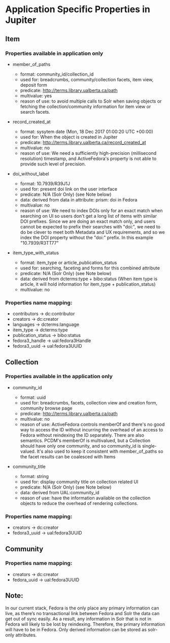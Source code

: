# Application Specific Properties in Jupiter

## Item

### Properties available in application only

- member_of_paths
  - format: community_id/collection_id
  - used for: breadcrumbs, community/collection facets, item view, deposit form
  - predicate: http://terms.library.ualberta.ca/path
  - multivalue: yes
  - reason of use: to avoid multiple calls to Solr when saving objects or fetching the collection/community information for item view or search facets. 

- record_created_at
  - format: sysytem date (Mon, 18 Dec 2017 01:00:20 UTC +00:00)
  - used for: When the object is created in Jupiter
  - predicate: http://terms.library.ualberta.ca/record_created_at
  - multivalue: no
  - reason of use: We need a sufficiently high-precision (millisecond resolution) timestamp, and ActiveFedora's property is not able to provide such level of precision. 

- doi_without_label
  - format: 10.7939/R39J1J
  - used for: present doi link on the user interface
  - predicate: N/A (Solr Only) (see Note below)
  - data: derived from data in attribute: prism: doi in Fedora
  - multivalue: no
  - reason of use: We need to index DOIs only for an exact match when searching on UI so users don't get a long list of items with similar DOI prefixes. Since we are doing an exact match only, and users cannot be expected to prefix their searches with "doi:", we need to do be clever to meet both Metadata and UX requirements, and so we index the DOI property without the "doi:" prefix. In this example "10.7939/R3TT77"
 
- item_type_with_status
  - format: item_type or article_publication_status 
  - used for: searching, faceting and forms for this combined attribute
  - predicate: N/A (Solr Only) (see Note below)
  - data: derived from dcterms:type + bibo:status (When item type is article, it will hold information for item_type + publication_status)
  - multivalue: no 

### Properties name mapping:
- contributors -> dc:contributor
- creators -> dc:creator
- languages -> dcterms:language
- item_type -> dcterms:type
- publication_status -> bibo:status
- fedora3_handle -> ual:fedora3Handle
- fedora3_uuid -> ual:fedora3UUID

## Collection

### Properties available in the application only

- community_id
  - format: uuid
  - used for: breadcrumbs, facets, collection view and creation form, community browse page
  - predicate: http://terms.library.ualberta.ca/path
  - multivalue: no
  - reason of use: ActiveFedora controls memberOf and there's no good way to access the ID without incurring the overhead of an access to Fedora without reindexing the ID separately. There are also semantics. PCDM's memberOf is multivalued, but a Collection should have only one community, and so community_id is single-valued. It's also used to keep it consistent with member_of_paths so the facet results can be coalesced with Items

- community_title
  - format: string 
  - used for: display community title on collection related UI
  - predicate: N/A (Solr Only) (see Note below)
  - data: derived from UAL:community_id
  - reason of use: have the information available on the collection objects to reduce the overhead of rendering collections. 
 
### Properties name mapping:
- creators -> dc:creator
- fedora3_uuid -> ual:fedora3UUID 

## Community

### Properties name mapping:
- creators -> dc:creator
- fedora_uuid -> ual:fedora3UUID

## Note:

In our current stack, Fedora is the only place any primary information can live, as there’s no transactional link between Fedora and Solr the data can get out of sync easily. As a result, any information in Solr that is not in Fedora will likely to be lost by reindexing. Therefore, the primary information will have to be in Fedora. Only derived information can be stored as solr-only attributes. 
